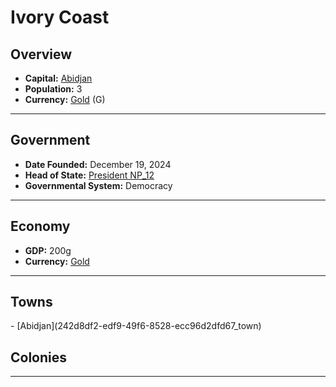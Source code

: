 <!--UNDEDITED FILE, remove this entire line if this file has been edited!-->
# <!--NAME-->Ivory Coast<!--NAME-->

## Overview

- **Capital:** <!--CAPITAL_LINK-->[Abidjan](242d8df2-edf9-49f6-8528-ecc96d2dfd67_town)<!--CAPITAL_LINK-->
- **Population:** <!--POPULATION-->3<!--POPULATION-->
- **Currency:** <!--CURRENCY_LINK-->[Gold](Gold_currency)<!--CURRENCY_LINK--> (<!--CURRENCY_ABV-->G<!--CURRENCY_ABV-->)

---

## Government

- **Date Founded:** <!--FOUNDED-->December 19, 2024<!--FOUNDED-->
- **Head of State:** <!--LEADER_TITLE_LINK-->[President NP_12](NP_12_user)<!--LEADER_TITLE_LINK-->
- **Governmental System:** <!--GOVERNMENT-->Democracy<!--GOVERNMENT-->

---

## Economy

- **GDP:** <!--GDP-->200g<!--GDP-->
- **Currency:** <!--CURRENCY_LINK-->[Gold](Gold_currency)<!--CURRENCY_LINK-->

---

## Towns

<!--TOWNS-->- [Abidjan](242d8df2-edf9-49f6-8528-ecc96d2dfd67_town)<!--TOWNS-->

## Colonies

<!--COLONIES--><!--COLONIES-->

---